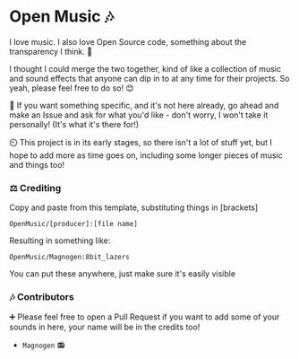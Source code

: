 # Open Music 🎶
I love music. I also love Open Source code, something about the transparency I think. 🤔

I thought I could merge the two together, kind of like a collection of music and sound effects that anyone can dip in to at any time for their projects. So yeah, please feel free to do so! 😊

💬 If you want something specific, and it's not here already, go ahead and make an Issue and ask for what you'd like - don't worry, I won't take it personally! (It's what it's there for!)

⏲️ This project is in its early stages, so there isn't a lot of stuff yet, but I hope to add more as time goes on, including some longer pieces of music and things too!

### ⚖️ Crediting
Copy and paste from this template, substituting things in [brackets] 
```
OpenMusic/[producer]:[file name]
```
Resulting in something like:
```
OpenMusic/Magnogen:8bit_lazers
```
You can put these anywhere, just make sure it's easily visible

### 🎶 Contributors
➕ Please feel free to open a Pull Request if you want to add some of your sounds in here, your name will be in the credits too!  
- `Magnogen` 📻
